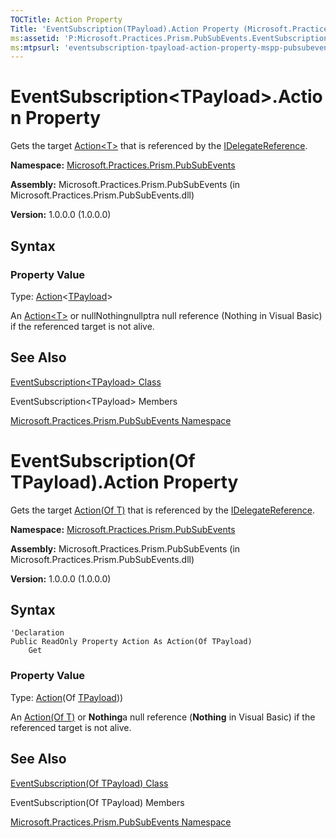 ```yaml
---
TOCTitle: Action Property
Title: 'EventSubscription(TPayload).Action Property (Microsoft.Practices.Prism.PubSubEvents)'
ms:assetid: 'P:Microsoft.Practices.Prism.PubSubEvents.EventSubscription\`1.Action'
ms:mtpsurl: 'eventsubscription-tpayload-action-property-mspp-pubsubevents.md'
---
```



# EventSubscription&lt;TPayload&gt;.Action Property

Gets the target [Action&lt;T&gt;](http://msdn.microsoft.com/en-us/library/018hxwa8) that is referenced by the [IDelegateReference](/patterns-practices/reference/mspp-mvvm-namespace.idelegatereference).

**Namespace:** [Microsoft.Practices.Prism.PubSubEvents](/patterns-practices/reference/mspp-mvvm-namespace)

**Assembly:** Microsoft.Practices.Prism.PubSubEvents (in Microsoft.Practices.Prism.PubSubEvents.dll) 

**Version:** 1.0.0.0 (1.0.0.0)

## Syntax


### Property Value

Type: [Action](http://msdn.microsoft.com/en-us/library/018hxwa8)&lt;[TPayload](/patterns-practices/reference/mspp-mvvm-namespace.eventsubscription)&gt;

An [Action&lt;T&gt;](http://msdn.microsoft.com/en-us/library/018hxwa8) or nullNothingnullptra null reference (Nothing in Visual Basic) if the referenced target is not alive.

## See Also

[EventSubscription&lt;TPayload&gt; Class](/patterns-practices/reference/mspp-mvvm-namespace.eventsubscription)

EventSubscription&lt;TPayload&gt; Members

[Microsoft.Practices.Prism.PubSubEvents Namespace](/patterns-practices/reference/mspp-mvvm-namespace)



# EventSubscription(Of TPayload).Action Property

Gets the target [Action(Of T)](http://msdn.microsoft.com/en-us/library/018hxwa8) that is referenced by the [IDelegateReference](/patterns-practices/reference/mspp-mvvm-namespace.idelegatereference).

**Namespace:** [Microsoft.Practices.Prism.PubSubEvents](/patterns-practices/reference/mspp-mvvm-namespace)

**Assembly:** Microsoft.Practices.Prism.PubSubEvents (in Microsoft.Practices.Prism.PubSubEvents.dll) 

**Version:** 1.0.0.0 (1.0.0.0)

## Syntax

```VB
'Declaration
Public ReadOnly Property Action As Action(Of TPayload)
	Get
```

### Property Value

Type: [Action](http://msdn.microsoft.com/en-us/library/018hxwa8)(Of [TPayload](/patterns-practices/reference/mspp-mvvm-namespace.eventsubscription)))

An [Action(Of T)](http://msdn.microsoft.com/en-us/library/018hxwa8) or **Nothing**a null reference (**Nothing** in Visual Basic) if the referenced target is not alive.

## See Also

[EventSubscription(Of TPayload) Class](/patterns-practices/reference/mspp-mvvm-namespace.eventsubscription)

EventSubscription(Of TPayload) Members

[Microsoft.Practices.Prism.PubSubEvents Namespace](/patterns-practices/reference/mspp-mvvm-namespace)
